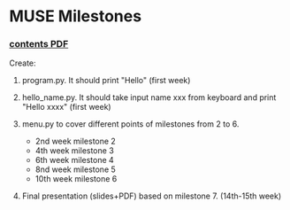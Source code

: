 # MUSE Milestones
### [contents PDF](https://github.com/jahrTeaching/Milestones/blob/main/MUSE_weekly_milestones.pdf)

Create: 
1. program.py. It should print "Hello" (first week) 
2. hello_name.py. It should take input name xxx from keyboard and print "Hello xxxx" (first week)
3. menu.py to cover different points of milestones from 2 to 6.
     *  2nd week milestone 2 
     *  4th week milestone 3
     *  6th week milestone 4
     *  8nd week milestone 5 
    *  10th week milestone 6
         
4. Final presentation (slides+PDF) based on milestone 7. (14th-15th week) 
